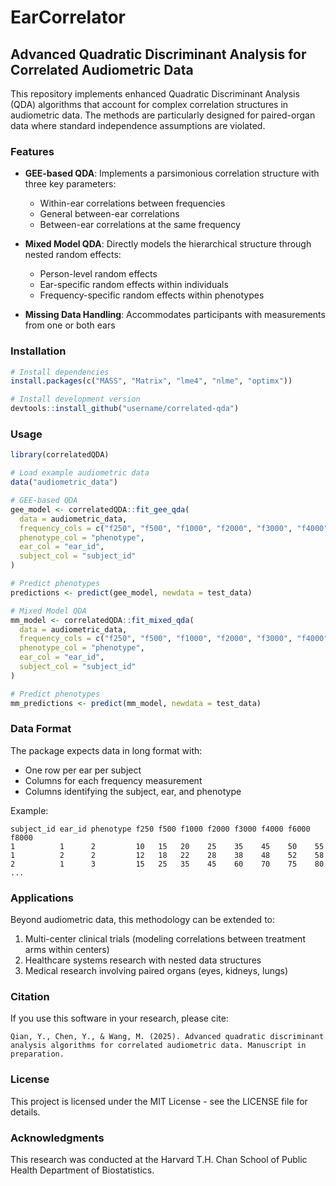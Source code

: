 # EarCorrelator

## Advanced Quadratic Discriminant Analysis for Correlated Audiometric Data

This repository implements enhanced Quadratic Discriminant Analysis (QDA) algorithms that account for complex correlation structures in audiometric data. The methods are particularly designed for paired-organ data where standard independence assumptions are violated.

### Features

- **GEE-based QDA**: Implements a parsimonious correlation structure with three key parameters:
  - Within-ear correlations between frequencies
  - General between-ear correlations
  - Between-ear correlations at the same frequency

- **Mixed Model QDA**: Directly models the hierarchical structure through nested random effects:
  - Person-level random effects
  - Ear-specific random effects within individuals
  - Frequency-specific random effects within phenotypes
      
- **Missing Data Handling**: Accommodates participants with measurements from one or both ears

### Installation

```R
# Install dependencies
install.packages(c("MASS", "Matrix", "lme4", "nlme", "optimx"))

# Install development version
devtools::install_github("username/correlated-qda")
```

### Usage

```R
library(correlatedQDA)

# Load example audiometric data
data("audiometric_data")

# GEE-based QDA
gee_model <- correlatedQDA::fit_gee_qda(
  data = audiometric_data,
  frequency_cols = c("f250", "f500", "f1000", "f2000", "f3000", "f4000", "f6000", "f8000"),
  phenotype_col = "phenotype",
  ear_col = "ear_id",
  subject_col = "subject_id"
)

# Predict phenotypes
predictions <- predict(gee_model, newdata = test_data)

# Mixed Model QDA
mm_model <- correlatedQDA::fit_mixed_qda(
  data = audiometric_data,
  frequency_cols = c("f250", "f500", "f1000", "f2000", "f3000", "f4000", "f6000", "f8000"),
  phenotype_col = "phenotype",
  ear_col = "ear_id",
  subject_col = "subject_id"
)

# Predict phenotypes
mm_predictions <- predict(mm_model, newdata = test_data)
```

### Data Format

The package expects data in long format with:
- One row per ear per subject
- Columns for each frequency measurement
- Columns identifying the subject, ear, and phenotype

Example:
```
subject_id ear_id phenotype f250 f500 f1000 f2000 f3000 f4000 f6000 f8000
1          1      2         10   15   20    25    35    45    50    55
1          2      2         12   18   22    28    38    48    52    58
2          1      3         15   25   35    45    60    70    75    80
...
```

### Applications

Beyond audiometric data, this methodology can be extended to:

1. Multi-center clinical trials (modeling correlations between treatment arms within centers)
2. Healthcare systems research with nested data structures
3. Medical research involving paired organs (eyes, kidneys, lungs)

### Citation

If you use this software in your research, please cite:

```
Qian, Y., Chen, Y., & Wang, M. (2025). Advanced quadratic discriminant 
analysis algorithms for correlated audiometric data. Manuscript in preparation.
```

### License

This project is licensed under the MIT License - see the LICENSE file for details.

### Acknowledgments

This research was conducted at the Harvard T.H. Chan School of Public Health Department of Biostatistics.
